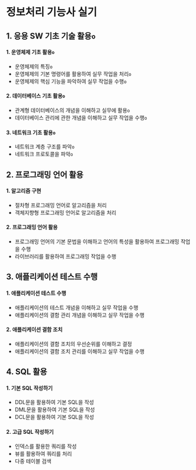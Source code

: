 # 정보처리 기능사 실기

## 1. 응용 SW 기초 기술 활용`o`

#### 1. 운영체제 기초 활용`o`

* 운영체제의 특징`o`
* 운영체제의 기본 명령어를 활용하여 실무 작업을 처리`o`
* 운영체제의 핵심 기능을 파악하여 실무 작업을 수행`o`

#### 2. 데이터베이스 기초 활용`o`

* 관계형 데이터베이스의 개념을 이해하고 실무에 활용`o`
* 데이터베이스 관리에 관한 개념을 이해하고 실무 작업을 수행`o`

#### 3. 네트워크 기초 활용`o`

* 네트워크 계층 구조를 파악`o`
* 네트워크 프로토콜을 파악`o`

## 2. 프로그래밍 언어 활용

#### 1. 알고리즘 구현

* 절차형 프로그래밍 언어로 알고리즘을 처리
* 객체지향형 프로그래밍 언어로 알고리즘을 처리

#### 2. 프로그래밍 언어 활용

* 프로그래밍 언어의 기본 문법을 이해하고 언어의 특성을 활용하여 프로그래밍 작업을 수행
* 라이브러리를 활용하여 프로그래밍 작업을 수행

## 3. 애플리케이션 테스트 수행

#### 1. 애플리케이션 테스트 수행

* 애플리케이션의 테스트 개념을 이해하고 실무 작업을 수행
* 애플리케이션의 결함 관리 개념을 이해하고 실무 작업을 수행

#### 2. 애플리케이션 결함 조치

* 애플리케이션의 결함 조치의 우선순위를 이해하고 결정
* 애플리케이션의 결함 조치 관리를 이해하고 실무 작업을 수행

## 4. SQL 활용

#### 1. 기본 SQL 작성하기

* DDL문을 활용하여 기본 SQL을 작성
* DML문을 활용하여 기본 SQL을 작성
* DCL문을 활용하여 기본 SQL을 작성

#### 2. 고급 SQL 작성하기

* 인덱스를 활용한 쿼리를 작성
* 뷰를 활용하여 쿼리를 처리
* 다중 테이블 검색
